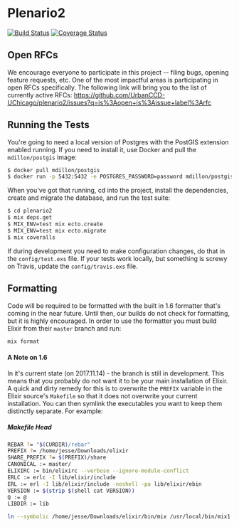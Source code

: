 # Plenario2
[![Build Status](https://travis-ci.org/UrbanCCD-UChicago/plenario2.svg?branch=master)](https://travis-ci.org/UrbanCCD-UChicago/plenario2)
[![Coverage Status](https://coveralls.io/repos/github/UrbanCCD-UChicago/plenario2/badge.svg?branch=master)](https://coveralls.io/github/UrbanCCD-UChicago/plenario2?branch=master)

## Open RFCs

We encourage everyone to participate in this project -- filing bugs, opening feature requests, etc. One of the most impactful areas is participating in open RFCs specifically. The following link will bring you to the list of currently active RFCs: https://github.com/UrbanCCD-UChicago/plenario2/issues?q=is%3Aopen+is%3Aissue+label%3Arfc

## Running the Tests

You're going to need a local version of Postgres with the PostGIS extension
enabled running. If you need to install it, use Docker and pull the 
`mdillon/postgis` image:

```bash
$ docker pull mdillon/postgis
$ docker run -p 5432:5432 -e POSTGRES_PASSWORD=password mdillon/postgis
```

When you've got that running, cd into the project, install the dependencies,
create and migrate the database, and run the test suite:

```bash
$ cd plenario2
$ mix deps.get
$ MIX_ENV=test mix ecto.create
$ MIX_ENV=test mix ecto.migrate
$ mix coveralls
```

If during development you need to make configuration changes, do that in the
`config/test.exs` file. If your tests work locally, but something is screwy on
Travis, update the `config/travis.exs` file.

## Formatting

Code will be required to be formatted with the built in 1.6 formatter that's 
coming in the near future. Until then, our builds do not check for formatting,
but it is highly encouraged. In order to use the formatter you must build
Elixir from their `master` branch and run:

```bash
mix format
```

#### A Note on 1.6

In it's current state (on 2017.11.14) - the branch is still in development.
This means that you probably do not want it to be your main installation of
Elixir. A quick and dirty remedy for this is to overwrite the `PREFIX`
variable in the Elixir source's `Makefile` so that it does not overwrite
your current installation. You can then symlink the executables you want
to keep them distinctly separate. For example:

##### Makefile Head
```bash
REBAR ?= "$(CURDIR)/rebar"
PREFIX ?= /home/jesse/Downloads/elixir
SHARE_PREFIX ?= $(PREFIX)/share
CANONICAL := master/
ELIXIRC := bin/elixirc --verbose --ignore-module-conflict
ERLC := erlc -I lib/elixir/include
ERL := erl -I lib/elixir/include -noshell -pa lib/elixir/ebin
VERSION := $(strip $(shell cat VERSION))
Q := @
LIBDIR := lib
```

```bash
ln --symbolic /home/jesse/Downloads/elixir/bin/mix /usr/local/bin/mix1.6
```
